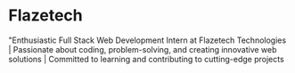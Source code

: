 # Flazetech
"Enthusiastic Full Stack Web Development Intern at Flazetech Technologies | Passionate about coding, problem-solving, and creating innovative web solutions | Committed to learning and contributing to cutting-edge projects
